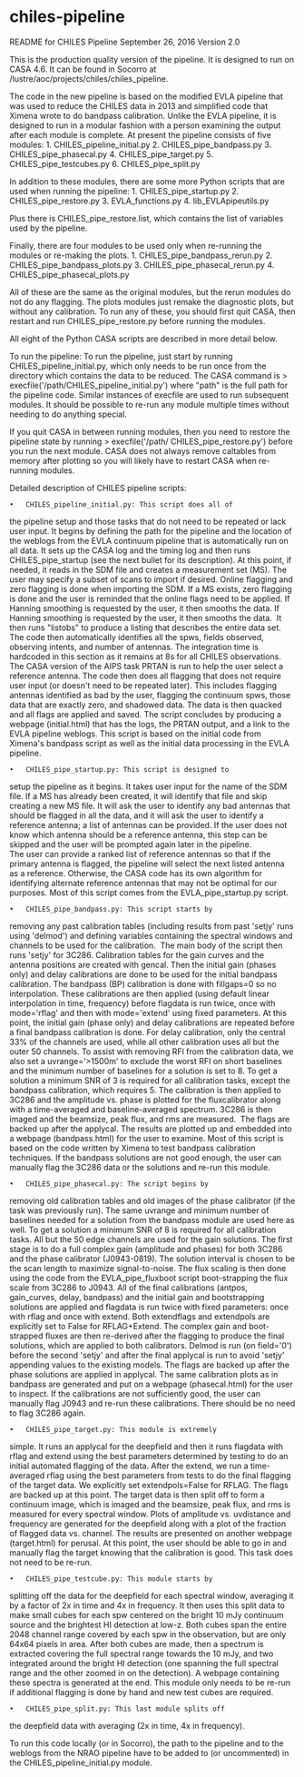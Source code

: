# chiles-pipeline
README for CHILES Pipeline
September 26, 2016
Version 2.0

This is the production quality version of the pipeline.  It is
designed to run on CASA 4.6.  It can be found in Socorro at 
/lustre/aoc/projects/chiles/chiles_pipeline.

The code in the new pipeline is based on the modified EVLA pipeline 
that was used to reduce the CHILES data in 2013 and simplified code 
that Ximena wrote to do bandpass calibration.  Unlike the EVLA 
pipeline, it is designed to run in a modular fashion with a person 
examining the output after each module is complete.  At present the 
pipeline consists of five modules:
	1.	CHILES_pipeline_initial.py
	2.	CHILES_pipe_bandpass.py
	3.	CHILES_pipe_phasecal.py
	4.	CHILES_pipe_target.py
	5.	CHILES_pipe_testcubes.py
	6.	CHILES_pipe_split.py

In addition to these modules, there are some more Python scripts 
that are used when running the pipeline:
	1.	CHILES_pipe_startup.py
	2.	CHILES_pipe_restore.py
	3.	EVLA_functions.py
	4.	lib_EVLApipeutils.py

Plus there is CHILES_pipe_restore.list, which contains the list of 
variables used by the pipeline.

Finally, there are four modules to be used only when re-running the
modules or re-making the plots.
	1.	CHILES_pipe_bandpass_rerun.py
	2.	CHILES_pipe_bandpass_plots.py
	3.	CHILES_pipe_phasecal_rerun.py
	4.	CHILES_pipe_phasecal_plots.py

All of these are the same as the original modules, but the rerun
modules do not do any flagging.  The plots modules just remake the
diagnostic plots, but without any calibration.  To run any of 
these, you should first quit CASA, then restart and run 
CHILES_pipe_restore.py before running the modules.


All eight of the Python CASA scripts are described in more detail 
below.

To run the pipeline: To run the pipeline, just start by running 
CHILES_pipeline_initial.py, which only needs to be run once from 
the directory which contains the data to be reduced. The CASA 
command is > execfile('/path/CHILES_pipeline_initial.py') where 
"path" is the full path for the pipeline code. Similar instances of 
execfile are used to run subsequent modules.  It should be possible 
to re-run any module multiple times without needing to do anything 
special.

If you quit CASA in between running modules, then you need to 
restore the pipeline state by running > execfile('/path/
CHILES_pipe_restore.py') before you run the next module.  CASA does 
not always remove caltables from memory after plotting so you will 
likely have to restart CASA when re-running modules.  

Detailed description of CHILES pipeline scripts:

	•	CHILES_pipeline_initial.py: This script does all of 
the pipeline setup and those tasks that do not need to be repeated 
or lack user input.  It begins by defining the path for the 
pipeline and the location of the weblogs from the EVLA continuum 
pipeline that is automatically run on all data.  It sets up the 
CASA log and the timing log and then runs CHILES_pipe_startup (see 
the next bullet for its description).  At this point, if needed, it 
reads in the SDM file and creates a measurement set (MS).  The user 
may specify a subset of scans to import if desired.  Online 
flagging and zero flagging is done when importing the SDM.  If a MS 
exists, zero flagging is done and the user is reminded that the 
online flags need to be applied.  If Hanning smoothing is requested 
by the user, it then smooths the data.  If Hanning smoothing is 
requested by the user, it then smooths the data.  It then runs 
"listobs" to produce a listing that describes the entire data set.  
The code then automatically identifies all the spws, fields 
observed, observing intents, and number of antennas.  The 
integration time is hardcoded in this section as it remains at 8s 
for all CHILES observations.  The CASA version of the AIPS task 
PRTAN is run to help the user select a reference antenna.  The code 
then does all flagging that does not require user input (or doesn't 
need to be repeated later).  This includes flagging antennas 
identified as bad by the user, flagging the continuum spws, those 
data that are exactly zero, and shadowed data.  The data is then 
quacked and all flags are applied and saved.  The script concludes 
by producing a webpage (initial.html) that has the logs, the PRTAN 
output, and a link to the EVLA pipeline weblogs.  This script is 
based on the initial code from Ximena's bandpass script as well as 
the initial data processing in the EVLA pipeline. 

	•	CHILES_pipe_startup.py: This script is designed to 
setup the pipeline as it begins.  It takes user input for the name 
of the SDM file.  If a MS has already been created, it will 
identify that file and skip creating a new MS file.  It will ask 
the user to identify any bad antennas that should be flagged in all 
the data, and it will ask the user to identify a reference antenna; 
a list of antennas can be provided.  If the user does not know 
which antenna should be a reference antenna, this step can be 
skipped and the user will be prompted again later in the pipeline.  
The user can provide a ranked list of reference antennas so that if 
the primary antenna is flagged, the pipeline will select the next 
listed antenna as a reference.  Otherwise, the CASA code has its 
own algorithm for identifying alternate reference antennas that may 
not be optimal for our purposes.  Most of this script comes from 
the EVLA_pipe_startup.py script. 

	•	CHILES_pipe_bandpass.py: This script starts by 
removing any past calibration tables (including results from past 
'setjy' runs using 'delmod') and defining variables containing the 
spectral windows and channels to be used for the calibration.  The 
main body of the script then runs 'setjy' for 3C286.  Calibration 
tables for the gain curves and the antenna positions are created 
with gencal.  Then the initial gain (phases only) and delay 
calibrations are done to be used for the initial bandpass 
calibration. The bandpass (BP) calibration is done with fillgaps=0 
so no interpolation.  These calibrations are then applied (using 
default linear interpolation in time, frequency) before flagdata is 
run twice, once with mode='rflag' and then with mode='extend' using 
fixed parameters.  At this point, the initial gain (phase only) and 
delay calibrations are repeated before a final bandpass calibration 
is done.  For delay calibration, only the central 33% of the 
channels are used, while all other calibration uses all but the 
outer 50 channels.  To assist with removing RFI from the 
calibration data, we also set a uvrange='>1500m' to exclude the 
worst RFI on short baselines and the minimum number of baselines 
for a solution is set to 8.  To get a solution a minimum SNR of 3 
is required for all calibration tasks, except the bandpass 
calibration, which requires 5.  The calibration is then applied to 
3C286 and the amplitude vs. phase is plotted for the fluxcalibrator 
along with a time-averaged and baseline-averaged spectrum.  3C286 
is then imaged and the beamsize, peak flux, and rms are measured.  
The flags are backed up after the applycal.  The results are 
plotted up and embedded into a webpage (bandpass.html) for the user 
to examine.  Most of this script is based on the code written by 
Ximena to test bandpass calibration techniques.  If the bandpass 
solutions are not good enough, the user can manually flag the 3C286 
data or the solutions and re-run this module. 

	•	CHILES_pipe_phasecal.py: The script begins by 
removing old calibration tables and old images of the phase 
calibrator (if the task was previously run).  The same uvrange and 
minimum number of baselines needed for a solution from the bandpass 
module are used here as well.  To get a solution a minimum SNR of 8 
is required for all calibration tasks.  All but the 50 edge 
channels are used for the gain solutions.  The first stage is to do 
a full complex gain (amplitude and phases) for both 3C286 and the 
phase calibrator (J0943-0819).  The solution interval is chosen to 
be the scan length to maximize signal-to-noise.  The flux scaling 
is then done using the code from the EVLA_pipe_fluxboot script 
boot-strapping the flux scale from 3C286 to J0943.  All of the 
final calibrations (antpos, gain_curves, delay, bandpass) and the 
initial gain and bootstrapping solutions are applied and flagdata 
is run twice with fixed parameters: once with rflag and once with 
extend.  Both extendflags and extendpols are explicitly set to 
False for RFLAG+Extend.  The complex gain and boot-strapped fluxes 
are then re-derived after the flagging to produce the final 
solutions, which are applied to both calibrators.  Delmod is run 
(on field='0') before the second 'setjy' and after the final 
applycal is run to avoid 'setjy' appending values to the existing 
models.  The flags are backed up after the phase solutions are 
applied in applycal.  The same calibration plots as in bandpass are 
generated and put on a webpage (phasecal.html) for the user to 
inspect.  If the calibrations are not sufficiently good, the user 
can manually flag J0943 and re-run these calibrations.  There 
should be no need to flag 3C286 again. 

	•	CHILES_pipe_target.py: This module is extremely 
simple. It runs an applycal for the deepfield and then it runs 
flagdata with rflag and extend using the best parameters determined 
by testing to do an initial automated flagging of the data.  After 
the extend, we run a time-averaged rflag using the best parameters 
from tests to do the final flagging of the target data.  We 
explicitly set extendpols=False for RFLAG.  The flags are backed up 
at this point.  The target data is then split off to form a 
continuum image, which is imaged and the beamsize, peak flux, and 
rms is measured for every spectral window.  Plots of amplitude vs. 
uvdistance and frequency are generated for the deepfield along with 
a plot of the fraction of flagged data vs. channel.  The results 
are presented on another webpage (target.html) for perusal.  At 
this point, the user should be able to go in and manually flag the 
target knowing that the calibration is good.  This task does not 
need to be re-run. 

	•	CHILES_pipe_testcube.py: This module starts by 
splitting off the data for the deepfield for each spectral window, 
averaging it by a factor of 2x in time and 4x in frequency.  It 
then uses this split data to make small cubes for each spw centered 
on the bright 10 mJy continuum source and the brightest HI 
detection at low-z.  Both cubes span the entire 2048 channel range 
covered by each spw in the observation, but are only 64x64 pixels 
in area.  After both cubes are made, then a spectrum is extracted 
covering the full spectral range towards the 10 mJy, and two 
integrated around the bright HI detection (one spanning the full 
spectral range and the other zoomed in on the detection). A webpage 
containing these spectra is generated at the end.  This module only 
needs to be re-run if additional flagging is done by hand and new 
test cubes are required.  

	•	CHILES_pipe_split.py: This last module splits off
the deepfield data with averaging (2x in time, 4x in frequency).  
	

To run this code locally (or in Socorro), the path to the pipeline 
and to the weblogs from the NRAO pipeline have to be added to (or 
uncommented) in the CHILES_pipeline_initial.py module.

